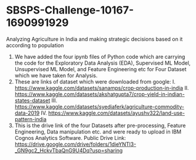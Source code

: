 # SBSPS-Challenge-10167-1690991929
Analyzing Agriculture in India and making strategic decisions based on it according to population

1. We have added the four ipynb files of Python code which are carrying the code for the Exploratory Data Analysis (EDA), Supervised ML Model, Unsupervised ML Model, and Feature Engineering etc for Four Dataset which we have taken for Analysis.
2. These are links of dataset which were downloaded from google:
         I. https://www.kaggle.com/datasets/sanamps/crop-production-in-india
         II. https://www.kaggle.com/datasets/akshatgupta7/crop-yield-in-indian-states-dataset
         III. https://www.kaggle.com/datasets/syedjaferk/agriculture-commodity-data-2019
         IV. https://www.kaggle.com/datasets/ayushv322/land-use-pattern-india
 3. This is the drive link of the four Datasets after pre-processing, Feature Engineering, Data manipulation etc. and were ready to upload in IBM Cognos Analytics Software.
         Public Drive Link: https://drive.google.com/drive/folders/1dieYNTl3-_GN9gc2_HckvTbaQnG9U4Dq?usp=sharing

    
    
